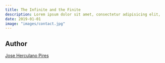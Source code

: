 ```yaml
---
title: The Infinite and the Finite
description: Lorem ipsum dolor sit amet, consectetur adipisicing elit, sed do eiusmod tempor incididunt ut labore et dolore magna aliqua.
date: 2019-01-01
image: "images/contact.jpg"
---
```



## Author
[Jose Herculano Pires](/bio/jose-herculano-pires)
